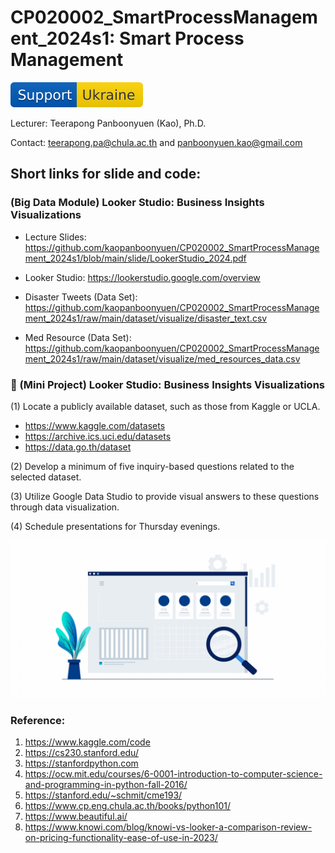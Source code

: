 # CP020002_SmartProcessManagement_2024s1: Smart Process Management

[![Support-Ukraine](https://raw.githubusercontent.com/kaopanboonyuen/2110446_DataScience_2021s2/main/img/Support-Ukraine-FFD500.svg)](https://supportukrainenow.org/)

Lecturer: Teerapong Panboonyuen (Kao), Ph.D.

Contact: teerapong.pa@chula.ac.th and panboonyuen.kao@gmail.com

## Short links for slide and code:

### (Big Data Module) Looker Studio: Business Insights Visualizations

- Lecture Slides: https://github.com/kaopanboonyuen/CP020002_SmartProcessManagement_2024s1/blob/main/slide/LookerStudio_2024.pdf

- Looker Studio: https://lookerstudio.google.com/overview
- Disaster Tweets (Data Set): https://github.com/kaopanboonyuen/CP020002_SmartProcessManagement_2024s1/raw/main/dataset/visualize/disaster_text.csv
- Med Resource (Data Set): https://github.com/kaopanboonyuen/CP020002_SmartProcessManagement_2024s1/raw/main/dataset/visualize/med_resources_data.csv

### :green_book: (Mini Project) Looker Studio: Business Insights Visualizations

(1) Locate a publicly available dataset, such as those from Kaggle or UCLA.

- https://www.kaggle.com/datasets
- https://archive.ics.uci.edu/datasets
- https://data.go.th/dataset

(2) Develop a minimum of five inquiry-based questions related to the selected dataset.

(3) Utilize Google Data Studio to provide visual answers to these questions through data visualization.

(4) Schedule presentations for Thursday evenings.

![](https://github.com/kaopanboonyuen/CP020002_SmartProcessManagement_2024s1/raw/main/img/vs_001.gif)

### Reference:

1. https://www.kaggle.com/code
2. https://cs230.stanford.edu/
3. https://stanfordpython.com
4. https://ocw.mit.edu/courses/6-0001-introduction-to-computer-science-and-programming-in-python-fall-2016/
5. https://stanford.edu/~schmit/cme193/
6. https://www.cp.eng.chula.ac.th/books/python101/
7. https://www.beautiful.ai/
8. https://www.knowi.com/blog/knowi-vs-looker-a-comparison-review-on-pricing-functionality-ease-of-use-in-2023/